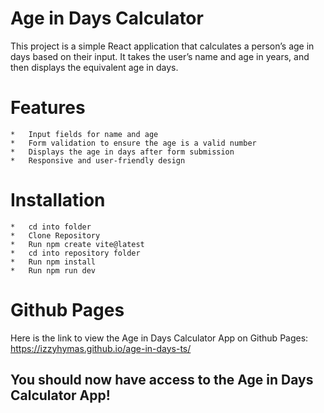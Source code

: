 # Age in Days Calculator

This project is a simple React application that calculates a person’s age in days based on their input. It takes the user’s name and age in years, and then displays the equivalent age in days.

# Features

	*   Input fields for name and age
	*	Form validation to ensure the age is a valid number
	*	Displays the age in days after form submission
	*	Responsive and user-friendly design

# Installation

	*	cd into folder
	*	Clone Repository
	*	Run npm create vite@latest
	*	cd into repository folder
    *	Run npm install
	*	Run npm run dev

# Github Pages

Here is the link to view the Age in Days Calculator App on Github Pages: <br/>
https://izzyhymas.github.io/age-in-days-ts/
   
## You should now have access to the Age in Days Calculator App!